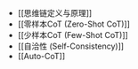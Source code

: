 - [[思维链定义与原理]]
- [[零样本CoT (Zero-Shot CoT)]]
- [[少样本CoT (Few-Shot CoT)]]
- [[自洽性 (Self-Consistency)]]
- [[Auto-CoT]]